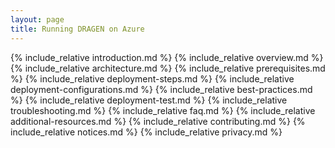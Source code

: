 ```yaml
---
layout: page
title: Running DRAGEN on Azure
---
```


{% include_relative introduction.md %}
{% include_relative overview.md %}
{% include_relative architecture.md %}
{% include_relative prerequisites.md %}
{% include_relative deployment-steps.md %}
{% include_relative deployment-configurations.md %}
{% include_relative best-practices.md %}
{% include_relative deployment-test.md %}
{% include_relative troubleshooting.md %}
{% include_relative faq.md %}
{% include_relative additional-resources.md %}
{% include_relative contributing.md %}
{% include_relative notices.md %}
{% include_relative privacy.md %}
